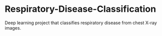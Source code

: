 # Respiratory-Disease-Classification
Deep learning project that classifies respiratory disease from chest X-ray images.
